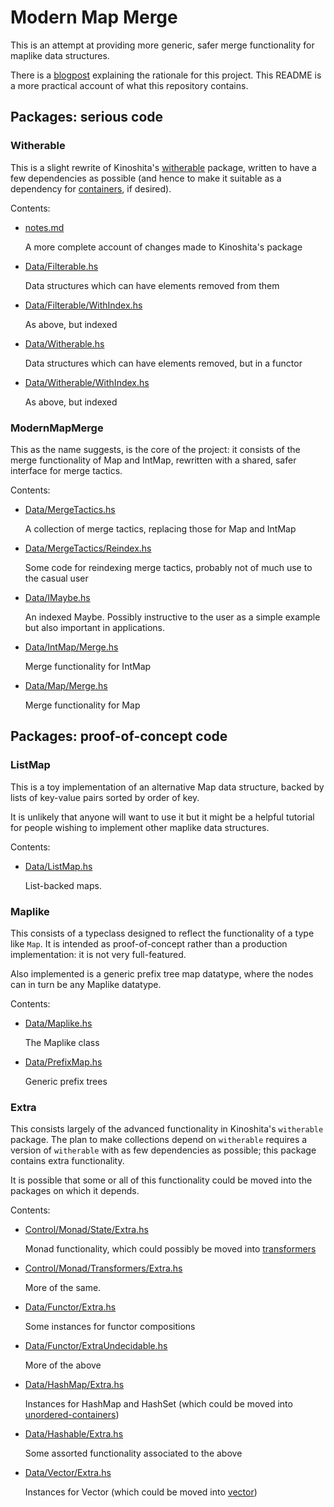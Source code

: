 # Modern Map Merge

This is an attempt at providing more generic, safer merge
functionality for maplike data structures.

There is a
  [blogpost](rationale/blogpost.md)
explaining the rationale for this project. This README is a more
practical account of what this repository contains.

## Packages: serious code

### Witherable

This is a slight rewrite of Kinoshita's
  [witherable](https://hackage.haskell.org/package/witherable)
package, written to have a few dependencies as possible (and hence to
make it suitable as a dependency for
  [containers](https://hackage.haskell.org/package/containers),
if desired).

Contents:

* [notes.md](src-witherable/notes.md)

    A more complete account of changes made to Kinoshita's package

* [Data/Filterable.hs](src-witherable/Data/Filterable.hs)

    Data structures which can have elements removed from them

* [Data/Filterable/WithIndex.hs](src-witherable/Data/Filterable/WithIndex.hs)

    As above, but indexed

* [Data/Witherable.hs](src-witherable/Data/Witherable.hs)

    Data structures which can have elements removed, but in a functor

* [Data/Witherable/WithIndex.hs](src-witherable/Data/Witherable/WithIndex.hs)

    As above, but indexed

### ModernMapMerge

This as the name suggests, is the core of the project: it consists of
the merge functionality of Map and IntMap, rewritten with a shared,
safer interface for merge tactics.

Contents:

* [Data/MergeTactics.hs](src-modernmapmerge/Data/MergeTactics.hs)

    A collection of merge tactics, replacing those for Map and IntMap

* [Data/MergeTactics/Reindex.hs](src-modernmapmerge/Data/MergeTactics/Reindex.hs)

    Some code for reindexing merge tactics, probably not of much use to the casual user

* [Data/IMaybe.hs](src-modernmapmerge/Data/IMaybe.hs)

    An indexed Maybe. Possibly instructive to the user as a simple
    example but also important in applications.

* [Data/IntMap/Merge.hs](src-modernmapmerge/Data/IntMap/Merge.hs)

    Merge functionality for IntMap

* [Data/Map/Merge.hs](src-modernmapmerge/Data/Map/Merge.hs)

    Merge functionality for Map


## Packages: proof-of-concept code

### ListMap

This is a toy implementation of an alternative Map data structure,
backed by lists of key-value pairs sorted by order of key.

It is unlikely that anyone will want to use it but it might be a
helpful tutorial for people wishing to implement other maplike data
structures.

Contents:

* [Data/ListMap.hs](src-listmap/Data/ListMap.hs)

    List-backed maps.

### Maplike

This consists of a typeclass designed to reflect the functionality of
a type like `Map`. It is intended as proof-of-concept rather than a
production implementation: it is not very full-featured.

Also implemented is a generic prefix tree map datatype, where the
nodes can in turn be any Maplike datatype.

Contents:

* [Data/Maplike.hs](src-maplike/Data/Maplike.hs)

    The Maplike class

* [Data/PrefixMap.hs](src-maplike/Data/PrefixMap.hs)

    Generic prefix trees

### Extra

This consists largely of the advanced functionality in Kinoshita's
`witherable` package. The plan to make collections depend on
`witherable` requires a version of `witherable` with as few
dependencies as possible; this package contains extra functionality.

It is possible that some or all of this functionality could be moved
into the packages on which it depends.

Contents:

* [Control/Monad/State/Extra.hs](src-extra/Control/Monad/State/Extra.hs)

    Monad functionality, which could possibly be moved into
      [transformers](https://hackage.haskell.org/package/transformers)

* [Control/Monad/Transformers/Extra.hs](src-extra/Control/Monad/Transformers/Extra.hs)

    More of the same.

* [Data/Functor/Extra.hs](src-extra/Data/Functor/Extra.hs)

    Some instances for functor compositions

* [Data/Functor/ExtraUndecidable.hs](src-extra/Data/Functor/ExtraUndecidable.hs)

    More of the above

* [Data/HashMap/Extra.hs](src-extra/Data/HashMap/Extra.hs)

    Instances for HashMap and HashSet (which could be moved into
      [unordered-containers](https://hackage.haskell.org/package/unordered-containers))

* [Data/Hashable/Extra.hs](src-extra/Data/Hashable/Extra.hs)

    Some assorted functionality associated to the above

* [Data/Vector/Extra.hs](src-extra/Data/Vector/Extra.hs)

    Instances for Vector (which could be moved into
      [vector](https://hackage.haskell.org/package/vector))
